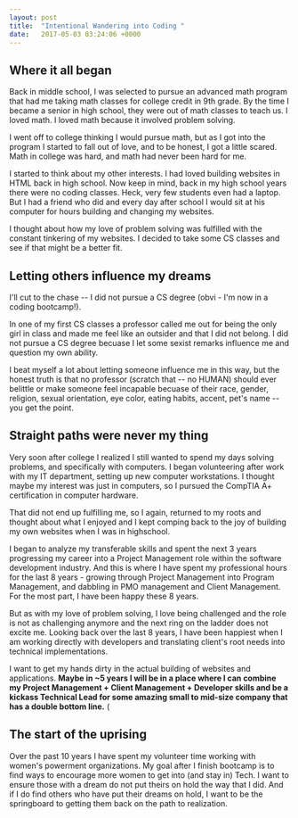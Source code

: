 ```yaml
---
layout: post
title:  "Intentional Wandering into Coding "
date:   2017-05-03 03:24:06 +0000
---
```


## Where it all began

Back in middle school, I was selected to pursue an advanced math program that had me taking math classes for college credit in 9th grade.  By the time I became a senior in high school, they were out of math classes to teach us.  I loved math. I loved math because it involved problem solving.

I went off to college thinking I would pursue math, but as I got into the program I started to fall out of love, and to be honest, I got a little scared.  Math in college was hard, and math had never been hard for me.  

I started to think about my other interests.  I had loved building websites in HTML back in high school. Now keep in mind, back in my high school years there were no coding classes.  Heck, very few students even had a laptop.  But I had a friend who did and every day after school I would sit at his computer for hours building and changing my websites. 

I thought about how my love of problem solving was fulfilled with the constant tinkering of my websites.  I decided to take some CS classes and see if that might be a better fit.

## Letting others influence my dreams

I'll cut to the chase -- I did not pursue a CS degree (obvi - I'm now in a coding bootcamp!).  

In one of my first CS classes a professor called me out for being the only girl in class and made me feel like an outsider and that I did not belong.  I did not pursue a CS degree becuase I let some sexist remarks influence me and question my own ability.

I beat myself a lot about letting someone influence me in this way, but the honest truth is that no professor (scratch that -- no HUMAN) should ever belittle or make someone feel incapable becuase of their race, gender, religion, sexual orientation, eye color, eating habits, accent, pet's name -- you get the point.

## Straight paths were never my thing 
Very soon after college I realized I still wanted to spend my days solving problems, and specifically with computers.  I began volunteering after work with my IT department, setting up new computer workstations.  I thought maybe my interest was just in computers, so I pursued the CompTIA A+ certification in computer hardware.  

That did not end up fulfilling me, so I again, returned to my roots and thought about what I enjoyed and I kept comping back to the joy of building my own websites when I was in highschool. 

I began to analyze my transferable skills and spent the next 3 years progressing my career into a Project Management role within the software development industry. And this is where I have spent my professional hours for the last 8 years - growing through Project Management into Program Management, and dabbling in PMO management and Client Management. For the most part, I have been happy these 8 years. 

But as with my love of problem solving, I love being challenged and the role is not as challenging anymore and the next ring on the ladder does not excite me.  Looking back over the last 8 years, I have been happiest when I am working directly with developers and translating client's root needs into technical implementations. 

I want to get my hands dirty in the actual building of websites and applications.  **Maybe in ~5 years I will be in a place where I can combine my Project Management + Client Management + Developer skills and be a kickass Technical Lead for some amazing small to mid-size company that has a double bottom line.**  (

## The start of the uprising
Over the past 10 years I have spent my volunteer time working with women's powerment organizations.  My goal after I finish bootcamp is to find ways to encourage more women to get into (and stay in) Tech.  I want to ensure those with a dream do not put theirs on hold the way that I did.  And if I do find others who have put their dreams on hold, I want to be the springboard to getting them back on the path to realization. 





